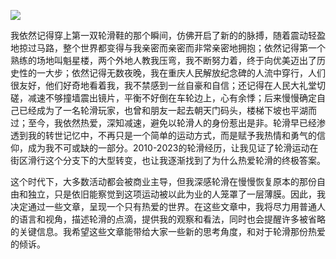 ![](https://oss-cdn-main.draft.art/aiDraw/predict/output_hd/vVMyMA9tmkaAczeyXXr5HwAFr25Nxgvm-0.jpg)

我依然记得穿上第一双轮滑鞋的那个瞬间，仿佛开启了新的的脉搏，随着震动轻盈地掠过马路，整个世界都变得与我亲密而亲密而非常亲密地拥抱；依然记得第一个熟练的场地叫魁星楼，两个外地人教我压弯，我不断努力着，终于向优美迈出了历史性的一大步；依然记得无数夜晚，我在重庆人民解放纪念碑的人流中穿行，人们很友好，他们好奇地看着我，我不禁感到一丝自豪和自信；还记得在人民大礼堂切磋，减速不够撞墙震出镜片，平衡不好倒在车轮边上，心有余悸；后来慢慢确定自己已经成为了一名轮滑玩家，也曾和朋友一起去朝天门码头，楼梯下坡也平湖而过；至今，我依然热爱，深知减速，避免以轮滑人的身份惹出是非。轮滑早已经渗透到我的转世记忆中，不再只是一个简单的运动方式，而是赋予我热情和勇气的信仰，成为我不可或缺的一部分。2010-2023的轮滑经历，让我见证了轮滑运动在街区滑行这个分支下的大型转变，也让我逐渐找到了为什么热爱轮滑的终极答案。

这个时代下，大多数活动都会被商业主导，但我深感轮滑在慢慢恢复原本的那份自由和独立，只是依旧能察觉到这项运动被以此为业的人笼罩了一层薄膜。因此，我决定通过一些文章，呈现一个只有热爱的世界。在这些文章中，我将尽力用普通人的语言和视角，描述轮滑的点滴，提供我的观察和看法，同时也会提醒许多被省略的关键信息。我希望这些文章能带给大家一些新的思考角度，和对于轮滑那份热爱的倾诉。









